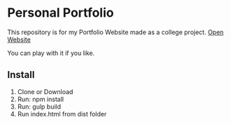 # Personal Portfolio
This repository is for my Portfolio Website made as a college project.
<a href="https://petrovicstefan.rs">Open Website</a>

You can play with it if you like.

## Install
1. Clone or Download
2. Run: npm install
3. Run: gulp build
4. Run index.html from dist folder

